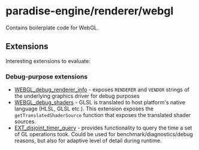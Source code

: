 # paradise-engine/renderer/webgl

Contains boilerplate code for WebGL.

## Extensions

Interesting extensions to evaluate:

### Debug-purpose extensions

- [WEBGL_debug_renderer_info](https://www.khronos.org/registry/webgl/extensions/WEBGL_debug_renderer_info/) - exposes `RENDERER` and `VENDOR` strings of the underlying graphics driver for debug purposes
- [WEBGL_debug_shaders](https://www.khronos.org/registry/webgl/extensions/WEBGL_debug_shaders/) - GLSL is translated to host platform's native language (HLSL, GLSL etc.). This extension exposes the `getTranslatedShaderSource` function that exposes the translated shader sources.
- [EXT_disjoint_timer_query](https://www.khronos.org/registry/webgl/extensions/EXT_disjoint_timer_query/) - provides functionality to query the time a set of GL operations took. Could be used for benchmark/diagnostics/debug reasons, but also for adaptive level of detail during runtime.
